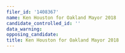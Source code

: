 ```yaml
---
filer_id: '1408367'
name: Ken Houston for Oakland Mayor 2018
candidate_controlled_id: ''
data_warning: 
opposing_candidate: 
title: Ken Houston for Oakland Mayor 2018
---
```

